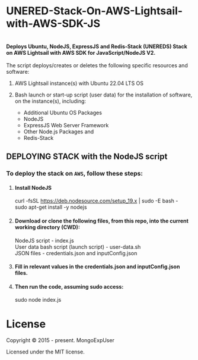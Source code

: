 # UNERED-Stack-On-AWS-Lightsail-with-AWS-SDK-JS

<br>
<strong>
Deploys Ubuntu, NodeJS, ExpressJS and Redis-Stack (UNEREDS) Stack on AWS Lightsail with AWS SDK for JavaScript/NodeJS V2.
</strong>
<br><br>
The  script deploys/creates or deletes the following specific resources and software:

1) AWS Lightsail instance(s) with Ubuntu 22.04 LTS OS
                                                                                                                                                 
2) Bash launch or start-up script (user data) for the installation of software, on the instance(s), including:

   -  Additional Ubuntu OS Packages <br>
   -  NodeJS <br>
   -  ExpressJS Web Server Framework <br>
   -  Other Node.js Packages and <br>
   -  Redis-Stack


## DEPLOYING STACK with the NodeJS script

### To deploy the stack  on ```AWS```, follow these steps:

1) #### Install NodeJS
    curl -fsSL https://deb.nodesource.com/setup_19.x | sudo -E bash - <br>
    sudo apt-get install -y nodejs
    
2) #### Download or clone the following files, from this repo, into the current working directory (CWD): <br>
   NodeJS script - index.js <br>
   User data bash script (launch script)  - user-data.sh <br>
   JSON files  - credentials.json and inputConfig.json <br>

3) #### Fill in relevant values in the credentials.json and inputConfig.json files.<br>

4) #### Then run the code, assuming sudo access: <br>
   sudo node index.js


# License

Copyright © 2015 - present. MongoExpUser

Licensed under the MIT license.
